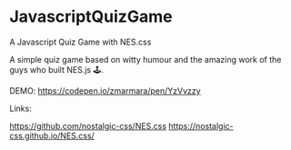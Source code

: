 # JavascriptQuizGame
A Javascript Quiz Game with NES.css

A simple quiz game based on witty humour and the amazing work of the guys who built NES.js 🕹️. 

DEMO: https://codepen.io/zmarmara/pen/YzVvzzy

Links:

https://github.com/nostalgic-css/NES.css
https://nostalgic-css.github.io/NES.css/
